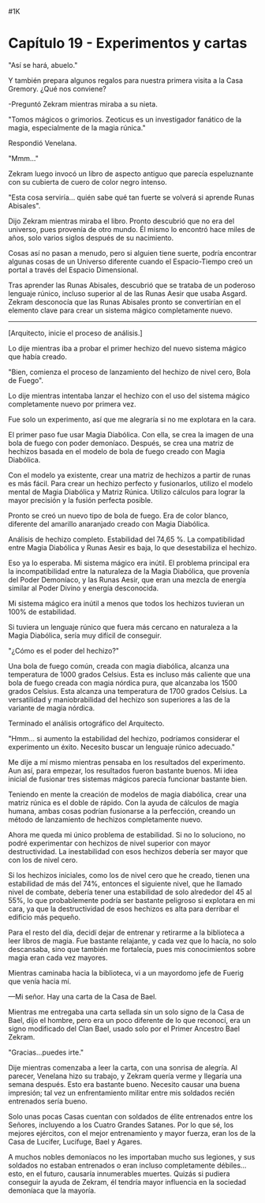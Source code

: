 
#1K 

# Capítulo 19 - Experimentos y cartas


"Así se hará, abuelo."

Y también prepara algunos regalos para nuestra primera visita a la Casa Gremory. ¿Qué nos conviene?

-Preguntó Zekram mientras miraba a su nieta.

"Tomos mágicos o grimorios. Zeoticus es un investigador fanático de la magia, especialmente de la magia rúnica."

Respondió Venelana.

"Mmm..."

Zekram luego invocó un libro de aspecto antiguo que parecía espeluznante con su cubierta de cuero de color negro intenso.

"Esta cosa serviría... quién sabe qué tan fuerte se volverá si aprende Runas Abisales".

Dijo Zekram mientras miraba el libro. Pronto descubrió que no era del universo, pues provenía de otro mundo. Él mismo lo encontró hace miles de años, solo varios siglos después de su nacimiento.

Cosas así no pasan a menudo, pero si alguien tiene suerte, podría encontrar algunas cosas de un Universo diferente cuando el Espacio-Tiempo creó un portal a través del Espacio Dimensional.

Tras aprender las Runas Abisales, descubrió que se trataba de un poderoso lenguaje rúnico, incluso superior al de las Runas Aesir que usaba Asgard. Zekram desconocía que las Runas Abisales pronto se convertirían en el elemento clave para crear un sistema mágico completamente nuevo.

***

[Arquitecto, inicie el proceso de análisis.]

Lo dije mientras iba a probar el primer hechizo del nuevo sistema mágico que había creado.

"Bien, comienza el proceso de lanzamiento del hechizo de nivel cero, Bola de Fuego".

Lo dije mientras intentaba lanzar el hechizo con el uso del sistema mágico completamente nuevo por primera vez.

Fue solo un experimento, así que me alegraría si no me explotara en la cara.

El primer paso fue usar Magia Diabólica. Con ella, se crea la imagen de una bola de fuego con poder demoníaco. Después, se crea una matriz de hechizos basada en el modelo de bola de fuego creado con Magia Diabólica.

Con el modelo ya existente, crear una matriz de hechizos a partir de runas es más fácil. Para crear un hechizo perfecto y fusionarlos, utilizo el modelo mental de Magia Diabólica y Matriz Rúnica. Utilizo cálculos para lograr la mayor precisión y la fusión perfecta posible.

Pronto se creó un nuevo tipo de bola de fuego. Era de color blanco, diferente del amarillo anaranjado creado con Magia Diabólica.

Análisis de hechizo completo. Estabilidad del 74,65 %. La compatibilidad entre Magia Diabólica y Runas Aesir es baja, lo que desestabiliza el hechizo.

Eso ya lo esperaba. Mi sistema mágico era inútil. El problema principal era la incompatibilidad entre la naturaleza de la Magia Diabólica, que provenía del Poder Demoníaco, y las Runas Aesir, que eran una mezcla de energía similar al Poder Divino y energía desconocida.

Mi sistema mágico era inútil a menos que todos los hechizos tuvieran un 100% de estabilidad.

Si tuviera un lenguaje rúnico que fuera más cercano en naturaleza a la Magia Diabólica, sería muy difícil de conseguir.

"¿Cómo es el poder del hechizo?"

Una bola de fuego común, creada con magia diabólica, alcanza una temperatura de 1000 grados Celsius. Esta es incluso más caliente que una bola de fuego creada con magia nórdica pura, que alcanzaba los 1500 grados Celsius. Esta alcanza una temperatura de 1700 grados Celsius. La versatilidad y maniobrabilidad del hechizo son superiores a las de la variante de magia nórdica.

Terminado el análisis ortográfico del Arquitecto.

"Hmm... si aumento la estabilidad del hechizo, podríamos considerar el experimento un éxito. Necesito buscar un lenguaje rúnico adecuado."

Me dije a mí mismo mientras pensaba en los resultados del experimento. Aun así, para empezar, los resultados fueron bastante buenos. Mi idea inicial de fusionar tres sistemas mágicos parecía funcionar bastante bien.

Teniendo en mente la creación de modelos de magia diabólica, crear una matriz rúnica es el doble de rápido. Con la ayuda de cálculos de magia humana, ambas cosas podrían fusionarse a la perfección, creando un método de lanzamiento de hechizos completamente nuevo.

Ahora me queda mi único problema de estabilidad. Si no lo soluciono, no podré experimentar con hechizos de nivel superior con mayor destructividad. La inestabilidad con esos hechizos debería ser mayor que con los de nivel cero.

Si los hechizos iniciales, como los de nivel cero que he creado, tienen una estabilidad de más del 74%, entonces el siguiente nivel, que he llamado nivel de combate, debería tener una estabilidad de solo alrededor del 45 al 55%, lo que probablemente podría ser bastante peligroso si explotara en mi cara, ya que la destructividad de esos hechizos es alta para derribar el edificio más pequeño.

Para el resto del día, decidí dejar de entrenar y retirarme a la biblioteca a leer libros de magia. Fue bastante relajante, y cada vez que lo hacía, no solo descansaba, sino que también me fortalecía, pues mis conocimientos sobre magia eran cada vez mayores.

Mientras caminaba hacia la biblioteca, vi a un mayordomo jefe de Fuerig que venía hacia mí.

—Mi señor. Hay una carta de la Casa de Bael.

Mientras me entregaba una carta sellada sin un solo signo de la Casa de Bael, dijo el hombre, pero era un poco diferente de lo que reconocí, era un signo modificado del Clan Bael, usado solo por el Primer Ancestro Bael Zekram.

"Gracias...puedes irte."

Dije mientras comenzaba a leer la carta, con una sonrisa de alegría. Al parecer, Venelana hizo su trabajo, y Zekram quería verme y llegaría una semana después. Esto era bastante bueno. Necesito causar una buena impresión; tal vez un enfrentamiento militar entre mis soldados recién entrenados sería bueno.

Solo unas pocas Casas cuentan con soldados de élite entrenados entre los Señores, incluyendo a los Cuatro Grandes Satanes. Por lo que sé, los mejores ejércitos, con el mejor entrenamiento y mayor fuerza, eran los de la Casa de Lucifer, Lucifuge, Bael y Agares.

A muchos nobles demoníacos no les importaban mucho sus legiones, y sus soldados no estaban entrenados o eran incluso completamente débiles... esto, en el futuro, causaría innumerables muertes. Quizás si pudiera conseguir la ayuda de Zekram, él tendría mayor influencia en la sociedad demoníaca que la mayoría.